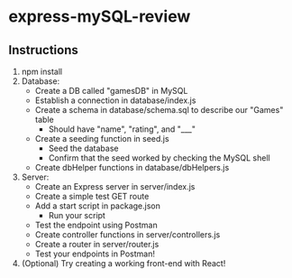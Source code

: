 # express-mySQL-review

## Instructions

1. npm install
2. Database:
   - Create a DB called "gamesDB" in MySQL
   - Establish a connection in database/index.js
   - Create a schema in database/schema.sql to describe our "Games" table
     - Should have "name", "rating", and "___"
   - Create a seeding function in seed.js
     - Seed the database
     - Confirm that the seed worked by checking the MySQL shell
   - Create dbHelper functions in database/dbHelpers.js
3. Server:
   - Create an Express server in server/index.js
   - Create a simple test GET route
   - Add a start script in package.json
     - Run your script
   - Test the endpoint using Postman
   - Create controller functions in server/controllers.js
   - Create a router in server/router.js
   - Test your endpoints in Postman!
4. (Optional) Try creating a working front-end with React!